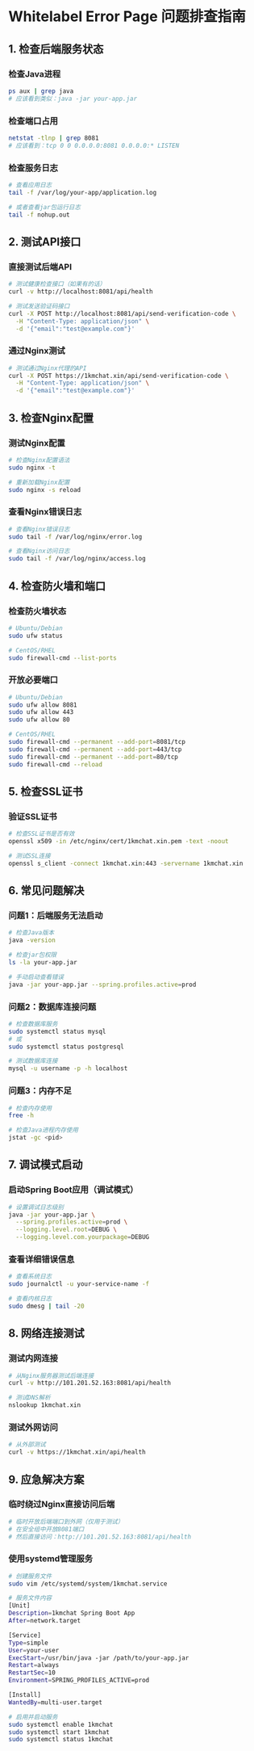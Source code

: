 # Whitelabel Error Page 问题排查指南

## 1. 检查后端服务状态

### 检查Java进程
```bash
ps aux | grep java
# 应该看到类似：java -jar your-app.jar
```

### 检查端口占用
```bash
netstat -tlnp | grep 8081
# 应该看到：tcp 0 0 0.0.0.0:8081 0.0.0.0:* LISTEN
```

### 检查服务日志
```bash
# 查看应用日志
tail -f /var/log/your-app/application.log

# 或者查看jar包运行日志
tail -f nohup.out
```

## 2. 测试API接口

### 直接测试后端API
```bash
# 测试健康检查接口（如果有的话）
curl -v http://localhost:8081/api/health

# 测试发送验证码接口
curl -X POST http://localhost:8081/api/send-verification-code \
  -H "Content-Type: application/json" \
  -d '{"email":"test@example.com"}'
```

### 通过Nginx测试
```bash
# 测试通过Nginx代理的API
curl -X POST https://1kmchat.xin/api/send-verification-code \
  -H "Content-Type: application/json" \
  -d '{"email":"test@example.com"}'
```

## 3. 检查Nginx配置

### 测试Nginx配置
```bash
# 检查Nginx配置语法
sudo nginx -t

# 重新加载Nginx配置
sudo nginx -s reload
```

### 查看Nginx错误日志
```bash
# 查看Nginx错误日志
sudo tail -f /var/log/nginx/error.log

# 查看Nginx访问日志
sudo tail -f /var/log/nginx/access.log
```

## 4. 检查防火墙和端口

### 检查防火墙状态
```bash
# Ubuntu/Debian
sudo ufw status

# CentOS/RHEL
sudo firewall-cmd --list-ports
```

### 开放必要端口
```bash
# Ubuntu/Debian
sudo ufw allow 8081
sudo ufw allow 443
sudo ufw allow 80

# CentOS/RHEL
sudo firewall-cmd --permanent --add-port=8081/tcp
sudo firewall-cmd --permanent --add-port=443/tcp
sudo firewall-cmd --permanent --add-port=80/tcp
sudo firewall-cmd --reload
```

## 5. 检查SSL证书

### 验证SSL证书
```bash
# 检查SSL证书是否有效
openssl x509 -in /etc/nginx/cert/1kmchat.xin.pem -text -noout

# 测试SSL连接
openssl s_client -connect 1kmchat.xin:443 -servername 1kmchat.xin
```

## 6. 常见问题解决

### 问题1：后端服务无法启动
```bash
# 检查Java版本
java -version

# 检查jar包权限
ls -la your-app.jar

# 手动启动查看错误
java -jar your-app.jar --spring.profiles.active=prod
```

### 问题2：数据库连接问题
```bash
# 检查数据库服务
sudo systemctl status mysql
# 或
sudo systemctl status postgresql

# 测试数据库连接
mysql -u username -p -h localhost
```

### 问题3：内存不足
```bash
# 检查内存使用
free -h

# 检查Java进程内存使用
jstat -gc <pid>
```

## 7. 调试模式启动

### 启动Spring Boot应用（调试模式）
```bash
# 设置调试日志级别
java -jar your-app.jar \
  --spring.profiles.active=prod \
  --logging.level.root=DEBUG \
  --logging.level.com.yourpackage=DEBUG
```

### 查看详细错误信息
```bash
# 查看系统日志
sudo journalctl -u your-service-name -f

# 查看内核日志
sudo dmesg | tail -20
```

## 8. 网络连接测试

### 测试内网连接
```bash
# 从Nginx服务器测试后端连接
curl -v http://101.201.52.163:8081/api/health

# 测试DNS解析
nslookup 1kmchat.xin
```

### 测试外网访问
```bash
# 从外部测试
curl -v https://1kmchat.xin/api/health
```

## 9. 应急解决方案

### 临时绕过Nginx直接访问后端
```bash
# 临时开放后端端口到外网（仅用于测试）
# 在安全组中开放8081端口
# 然后直接访问：http://101.201.52.163:8081/api/health
```

### 使用systemd管理服务
```bash
# 创建服务文件
sudo vim /etc/systemd/system/1kmchat.service

# 服务文件内容
[Unit]
Description=1kmchat Spring Boot App
After=network.target

[Service]
Type=simple
User=your-user
ExecStart=/usr/bin/java -jar /path/to/your-app.jar
Restart=always
RestartSec=10
Environment=SPRING_PROFILES_ACTIVE=prod

[Install]
WantedBy=multi-user.target

# 启用并启动服务
sudo systemctl enable 1kmchat
sudo systemctl start 1kmchat
sudo systemctl status 1kmchat
```

